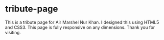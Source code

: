 # tribute-page
This is a tribute page for Air Marshel Nur Khan. I designed this using HTML5 and CSS3. This page is fully responsive on any dimensions.
Thank you for visiting.
